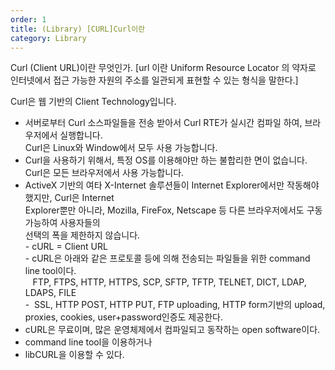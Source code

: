 ```yaml
---   
order: 1   
title: (Library) [CURL]Curl이란   
category: Library   
---   
```

   
Curl (Client URL)이란 무엇인가. [url 이란 Uniform Resource Locator 의 약자로 인터넷에서 접근 가능한 자원의 주소를 일관되게 표현할 수 있는 형식을 말한다.]   
   
Curl은 웹 기반의 Client Technology입니다.   
- 서버로부터 Curl 소스파일들을 전송 받아서 Curl RTE가 실시간 컴파일 하여, 브라우저에서 실행합니다.   
Curl은 Linux와 Window에서 모두 사용 가능합니다.   
- Curl을 사용하기 위해서, 특정 OS를 이용해야만 하는 불합리한 면이 없습니다.   
Curl은 모든 브라우저에서 사용 가능합니다.   
- ActiveX 기반의 여타 X-Internet 솔루션들이 Internet Explorer에서만 작동해야 했지만, Curl은 Internet      
Explorer뿐만 아니라, Mozilla, FireFox, Netscape 등 다른 브라우저에서도 구동 가능하여 사용자들의    
선택의 폭을 제한하지 않습니다.   
- cURL = Client URL   
- cURL은 아래와 같은 프로토콜 등에 의해 전송되는 파일들을 위한 command line tool이다.   
   FTP, FTPS, HTTP, HTTPS, SCP, SFTP, TFTP, TELNET, DICT, LDAP, LDAPS, FILE   
-  SSL, HTTP POST, HTTP PUT, FTP uploading, HTTP form기반의 upload, proxies, cookies, user+password인증도 제공한다.   
- cURL은 무료이며, 많은 운영체제에서 컴파일되고 동작하는 open software이다.    
- command line tool을 이용하거나    
- libCURL을 이용할 수 있다.   
